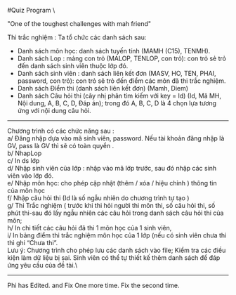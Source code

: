 
#Quiz Program \

"One of the toughest challenges with mah friend"

Thi trắc nghiệm : Ta tổ chức các danh sách sau:

- Danh sách môn học: danh sách tuyến tính (MAMH (C15), TENMH).
- Danh sách Lop : mảng con trỏ (MALOP, TENLOP, con trỏ): con trỏ sẻ trỏ đến danh sách sinh viên thuộc lớp đó.
- Danh sách sinh viên : danh sách liên kết đơn (MASV, HO, TEN, PHAI, password, con trỏ): con trỏ sẽ trỏ đến điểm các môn đã thi trắc nghiệm.
- Danh sách Điểm thi (danh sách liên kết đơn) (Mamh, Diem)
- Danh sách Câu hỏi thi (cây nhị phân tìm kiếm với key = Id) (Id, Mă MH, Nội dung, A, B, C, D, Đáp án); trong đó A, B, C, D là 4 chọn lựa tương ứng với nội dung câu hỏi.

---

Chương trình có các chức năng sau : \
a/ Đăng nhập dựa vào mã sinh viên, password. Nếu tài khoản đăng nhập là GV, pass là GV thì sẽ có toàn quyền .\
b/ NhapLop\
c/ In ds lớp\
d/ Nhập sinh viên của lớp : nhập vào mã lớp trước, sau đó nhập các sinh viên vào lớp đó. \
e/ Nhập môn học: cho phép cập nhật (thêm / xóa / hiệu chỉnh ) thông tin của môn học\
f/ Nhập câu hỏi thi (Id là số ngẫu nhiên do chương trình tự tạo )\
g/ Thi Trắc nghiệm ( trước khi thi hỏi người thi môn thi, số câu hỏi thi, số phút thi-sau đó lấy ngẫu nhiên các câu hỏi trong danh sách câu hỏi thi của môn; \
h/ In chi tiết các câu hỏi đã thi 1 môn học của 1 sinh viên, \
i/ In bảng điểm thi trắc nghiệm môn học của 1 lớp (nếu có sinh viên chưa thi thì ghi “Chưa thi”.\
Lưu ý: Chương trình cho phép lưu các danh sách vào file; Kiểm tra các điều kiện làm dữ liệu bị sai. Sinh viên có thể tự thiết kế thêm danh sách để đáp ứng yêu cầu của đề tài.\

---

Phi has Edited. and Fix One more time. Fix the second time.
